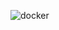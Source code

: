 ![docker](https://github.com/Vaderiana/docker/assets/120415111/eadd690e-b47f-40a2-a2d6-f7f39a3556dd)
